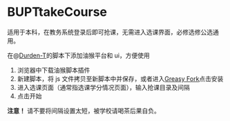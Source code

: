 # BUPTtakeCourse

适用于本科，在教务系统登录后即可抢课，无需进入选课界面，必修选修公选通用。

在@[Durden-T](https://github.com/Durden-T)的脚本下添加油猴平台和 ui，方便使用

1. 浏览器中下载油猴脚本插件
2. 新建脚本，将 js 文件拷贝至新脚本中并保存，或者进入[Greasy Fork](https://greasyfork.org/zh-CN/scripts/523093-bupt-course-grabber)点击安装
3. 进入选课页面（通常指选课学分情况页面），输入抢课目录及间隔
4. 点击开始

**注意！** 请不要将间隔设置太短，被学校请喝茶后果自负。
